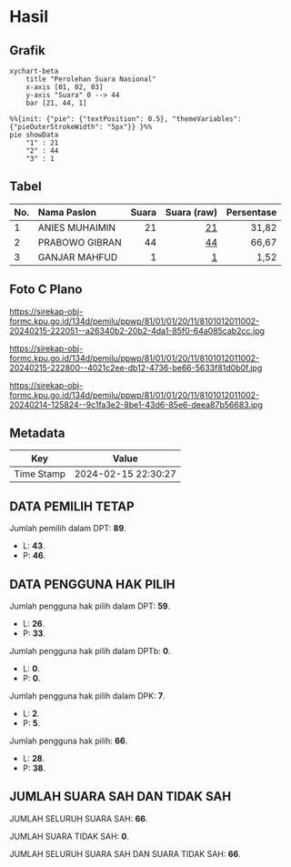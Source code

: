 # Hasil

## Grafik

```mermaid
xychart-beta
    title "Perolehan Suara Nasional"
    x-axis [01, 02, 03]
    y-axis "Suara" 0 --> 44
    bar [21, 44, 1]
```

```mermaid
%%{init: {"pie": {"textPosition": 0.5}, "themeVariables": {"pieOuterStrokeWidth": "5px"}} }%%
pie showData
    "1" : 21
    "2" : 44
    "3" : 1
```

## Tabel

| No. | Nama Paslon    | Suara | Suara (raw) | Persentase |
|:--- |:-------------- | -----:| -----------:| ----------:|
| 1   | ANIES MUHAIMIN | 21    | [21][p-1]   | 31,82      |
| 2   | PRABOWO GIBRAN | 44    | [44][p-2]   | 66,67      |
| 3   | GANJAR MAHFUD  | 1     | [1][p-3]    | 1,52       |


[p-1]: https://github.com/gigit-pemilu/pemilu-2024/blob/main/pilpres/hitung-suara/sub/81-maluku/sub/01-maluku-tengah/sub/01-amahai/sub/2011-banda-baru/sub/002-tps/sub/paslon-1.txt
[p-2]: https://github.com/gigit-pemilu/pemilu-2024/blob/main/pilpres/hitung-suara/sub/81-maluku/sub/01-maluku-tengah/sub/01-amahai/sub/2011-banda-baru/sub/002-tps/sub/paslon-2.txt
[p-3]: https://github.com/gigit-pemilu/pemilu-2024/blob/main/pilpres/hitung-suara/sub/81-maluku/sub/01-maluku-tengah/sub/01-amahai/sub/2011-banda-baru/sub/002-tps/sub/paslon-3.txt

## Foto C Plano

https://sirekap-obj-formc.kpu.go.id/134d/pemilu/ppwp/81/01/01/20/11/8101012011002-20240215-222051--a26340b2-20b2-4da1-85f0-64a085cab2cc.jpg

https://sirekap-obj-formc.kpu.go.id/134d/pemilu/ppwp/81/01/01/20/11/8101012011002-20240215-222800--4021c2ee-db12-4736-be66-5633f81d0b0f.jpg

https://sirekap-obj-formc.kpu.go.id/134d/pemilu/ppwp/81/01/01/20/11/8101012011002-20240214-125824--9c1fa3e2-8be1-43d6-85e6-deea87b56683.jpg


## Metadata

| Key        | Value               |
| ---------- | ------------------- |
| Time Stamp | 2024-02-15 22:30:27 |


## DATA PEMILIH TETAP

Jumlah pemilih dalam DPT: **89**.
 * L: **43**.
 * P: **46**.

## DATA PENGGUNA HAK PILIH

Jumlah pengguna hak pilih dalam DPT: **59**.
 * L: **26**.
 * P: **33**.

Jumlah pengguna hak pilih dalam DPTb: **0**.
 * L: **0**.
 * P: **0**.

Jumlah pengguna hak pilih dalam DPK: **7**.
 * L: **2**.
 * P: **5**.

Jumlah pengguna hak pilih: **66**.
 * L: **28**.
 * P: **38**.

## JUMLAH SUARA SAH DAN TIDAK SAH

JUMLAH SELURUH SUARA SAH: **66**.

JUMLAH SUARA TIDAK SAH: **0**.

JUMLAH SELURUH SUARA SAH DAN SUARA TIDAK SAH: **66**.


